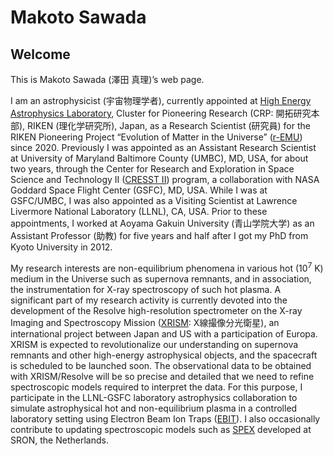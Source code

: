 # Makoto Sawada

## Welcome

This is Makoto Sawada (澤田 真理)’s web page. 

I am an astrophysicist (宇宙物理学者), currently appointed at [High Energy Astrophysics Laboratory](https://astro.riken.jp/?lang=en), Cluster for Pioneering Research (CRP: 開拓研究本部), RIKEN (理化学研究所), Japan, as a Research Scientist (研究員) for the RIKEN Pioneering Project “Evolution of Matter in the Universe” ([r-EMU](http://stars.riken.jp/remu/index.html)) since 2020. Previously I was appointed as an Assistant Research Scientist at University of Maryland Baltimore County (UMBC), MD, USA, for about two years, through the Center for Research and Exploration in Space Science and Technology II ([CRESST II](https://cresst2.umd.edu/)) program, a collaboration with NASA Goddard Space Flight Center (GSFC), MD, USA. While I was at GSFC/UMBC, I was also appointed as a Visiting Scientist at Lawrence Livermore National Laboratory (LLNL), CA, USA. Prior to these appointments, I worked at Aoyama Gakuin University (青山学院大学) as an Assistant Professor (助教) for five years and half after I got my PhD from Kyoto University in 2012.

My research interests are non-equilibrium phenomena in various hot (10<sup>7</sup> K) medium in the Universe such as supernova remnants, and in association, the instrumentation for X-ray spectroscopy of such hot plasma. A significant part of my research activity is currently devoted into the development of the Resolve high-resolution spectrometer on the X-ray Imaging and Spectroscopy Mission ([XRISM](https://xrism.isas.jaxa.jp/en/): X線撮像分光衛星), an international project between Japan and US with a participation of Europa. XRISM is expected to revolutionalize our understanding on supernova remnants and other high-energy astrophysical objects, and the spacecraft is scheduled to be launched soon. The observational data to be obtained with XRISM/Resolve will be so precise and detailed that we need to refine spectroscopic models required to interpret the data. For this purpose, I participate in the LLNL-GSFC laboratory astrophysics collaboration to simulate astrophysical hot and non-equilibrium plasma in a controlled laboratory setting using Electron Beam Ion Traps ([EBIT](https://ebit.llnl.gov/)). I also occasionally contribute to updating spectroscopic models such as [SPEX](https://www.sron.nl/astrophysics-spex) developed at SRON, the Netherlands.

